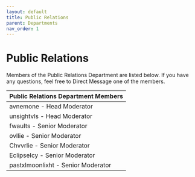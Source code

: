 ```yaml
---
layout: default
title: Public Relations
parent: Departments
nav_order: 1
---
```


# Public Relations
Members of the Public Relations Department are listed below. If you have any questions, feel free to Direct Message one of the members.

| Public Relations Department Members      | 
|:-------------|
| avnemone - Head Moderator | 
| unsightvls - Head Moderator | 
| fwauIts - Senior Moderator |
| ovllie - Senior Moderator |
| Chvvrlie - Senior Moderator |
| EclipseIcy - Senior Moderator |
| pastxlmoonlixht - Senior Moderator |
